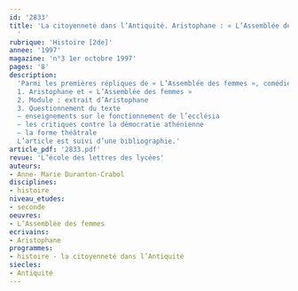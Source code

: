 ```yaml
---
id: '2833'
title: 'La citoyenneté dans l’Antiquité. Aristophane : « L’Assemblée des femmes »
  '
rubrique: 'Histoire [2de]'
annee: '1997'
magazine: 'n°3 1er octobre 1997'
pages: '8'
description: 
  'Parmi les premières répliques de « L’Assemblée des femmes », comédie d’Aristophane, certaines se prêtent à l’élaboration d’un module alliant sérieux des connaissances et démarche ludique : pour des débutants en classe de seconde, un peu dépaysés par le thème de la citoyenneté grecque, il est engageant de retrouver en histoire leur propre propension à rire de tout, y compris de ce qui leur tient à cœur. L’étude menée ici a pour but de suggérer un questionnement et d’élucider quelques points épineux. Chaque professeur pourra ensuite accommoder l’exercice en fonction du niveau de la classe, du contenu du cours et des objectifs prévus.
  1. Aristophane et « L’Assemblée des femmes »
  2. Module : extrait d’Aristophane
  3. Questionnement du texte
  – enseignements sur le fonctionnement de l’ecclésia
  – les critiques contre la démocratie athénienne
  – la forme théâtrale
  L’article est suivi d’une bibliographie.'
article_pdf: '2833.pdf'
revue: 'L’école des lettres des lycées'
auteurs:
- Anne- Marie Duranton-Crabol
disciplines:
- histoire
niveau_etudes:
- seconde
oeuvres:
- L’Assemblée des femmes
ecrivains:
- Aristophane
programmes:
- histoire - la citoyenneté dans l’Antiquité
siecles:
- Antiquité
---
```

